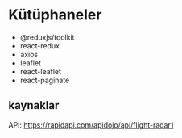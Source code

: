 # Kütüphaneler

- @reduxjs/toolkit
- react-redux
- axios
- leaflet
- react-leaflet
- react-paginate

## kaynaklar

API: https://rapidapi.com/apidojo/api/flight-radar1